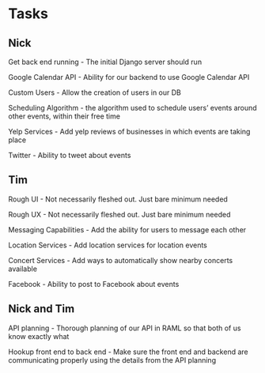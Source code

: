 # Tasks

## Nick

Get back end running - The initial Django server should run

Google Calendar API - Ability for our backend to use Google Calendar API

Custom Users - Allow the creation of users in our DB

Scheduling Algorithm - the algorithm used to schedule users’ events around other events, within their free time

Yelp Services - Add yelp reviews of businesses in which events are taking place

Twitter - Ability to tweet about events

## Tim

Rough UI - Not necessarily fleshed out.  Just bare minimum needed

Rough UX - Not necessarily fleshed out.  Just bare minimum needed

Messaging Capabilities - Add the ability for users to message each other

Location Services - Add location services for location events

Concert Services - Add ways to automatically show nearby concerts available

Facebook - Ability to post to Facebook about events

## Nick and Tim

API planning - Thorough planning of our API in RAML so that both of us know exactly what

Hookup front end to back end - Make sure the front end and backend are communicating properly using the details from the API planning

